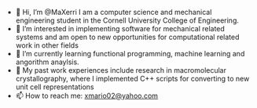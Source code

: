 - 👋 Hi, I’m @MaXerri I am a computer science and mechanical engineering student in the Cornell University College of Engineering. 
- 👀 I’m interested in implementing software for mechanical related systems and am open to new opportunities for computational related work in other fields 
- 🌱 I’m currently learning functional programming, machine learning and angorithm anaylsis.  
- 💞️ My past work experiences include research in macromolecular crystallography, where I implemented C++ scripts for converting to new unit cell representations
- 📫 How to reach me: xmario02@yahoo.com

<!---
MaXerri/MaXerri is a ✨ special ✨ repository because its `README.md` (this file) appears on your GitHub profile.
You can click the Preview link to take a look at your changes.
--->
